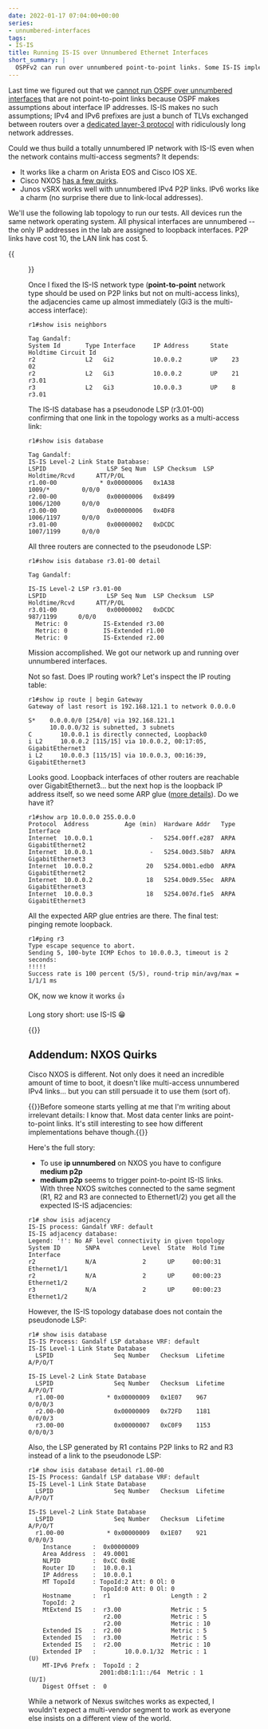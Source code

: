 ```yaml
---
date: 2022-01-17 07:04:00+00:00
series:
- unnumbered-interfaces
tags:
- IS-IS
title: Running IS-IS over Unnumbered Ethernet Interfaces
short_summary: |
  OSPFv2 can run over unnumbered point-to-point links. Some IS-IS implementations are better than that and can run over unnumbered multi-access segments (for example, Carrier Ethernet E-LAN service).
---
```

Last time we figured out that we [cannot run OSPF over unnumbered interfaces](/2022/01/ospf-unnumbered/) that are not point-to-point links because OSPF makes assumptions about interface IP addresses. IS-IS makes no such assumptions; IPv4 and IPv6 prefixes are just a bunch of TLVs exchanged between routers over a [dedicated layer-3 protocol](/2009/06/is-is-is-not-running-over-clnp/) with ridiculously long network addresses. 

Could we thus build a totally unnumbered IP network with IS-IS even when the network contains multi-access segments? It depends:
<!--more-->
* It works like a charm on Arista EOS and Cisco IOS XE.
* Cisco NXOS [has a few quirks](#addendum-nxos-quirks).
* Junos vSRX works well with unnumbered IPv4 P2P links. IPv6 works like a charm (no surprise there due to link-local addresses).

We'll use the following lab topology to run our tests. All devices run the same network operating system. All physical interfaces are unnumbered -- the only IP addresses in the lab are assigned to loopback interfaces. P2P links have cost 10, the LAN link has cost 5.

{{<figure src="/2022/01/unnumbered-ospf-topology.png" caption="Lab topology">}}

Once I fixed the IS-IS network type (**point-to-point** network type should be used on P2P links but not on multi-access links), the adjacencies came up almost immediately (Gi3 is the multi-access interface):

```
r1#show isis neighbors

Tag Gandalf:
System Id       Type Interface     IP Address      State Holdtime Circuit Id
r2              L2   Gi2           10.0.0.2        UP    23       02
r2              L2   Gi3           10.0.0.2        UP    21       r3.01
r3              L2   Gi3           10.0.0.3        UP    8        r3.01
```

The IS-IS database has a pseudonode LSP (r3.01-00) confirming that one link in the topology works as a multi-access link:

```
r1#show isis database

Tag Gandalf:
IS-IS Level-2 Link State Database:
LSPID                 LSP Seq Num  LSP Checksum  LSP Holdtime/Rcvd      ATT/P/OL
r1.00-00            * 0x00000006   0x1A38                1009/*         0/0/0
r2.00-00              0x00000006   0x8499                1006/1200      0/0/0
r3.00-00              0x00000006   0x4DF8                1006/1197      0/0/0
r3.01-00              0x00000002   0xDCDC                1007/1199      0/0/0
```

All three routers are connected to the pseudonode LSP:

```
r1#show isis database r3.01-00 detail

Tag Gandalf:

IS-IS Level-2 LSP r3.01-00
LSPID                 LSP Seq Num  LSP Checksum  LSP Holdtime/Rcvd      ATT/P/OL
r3.01-00              0x00000002   0xDCDC                 987/1199      0/0/0
  Metric: 0          IS-Extended r3.00
  Metric: 0          IS-Extended r1.00
  Metric: 0          IS-Extended r2.00
```

Mission accomplished. We got our network up and running over unnumbered interfaces.

Not so fast. Does IP routing work? Let's inspect the IP routing table:

```
r1#show ip route | begin Gateway
Gateway of last resort is 192.168.121.1 to network 0.0.0.0

S*    0.0.0.0/0 [254/0] via 192.168.121.1
      10.0.0.0/32 is subnetted, 3 subnets
C        10.0.0.1 is directly connected, Loopback0
i L2     10.0.0.2 [115/15] via 10.0.0.2, 00:17:05, GigabitEthernet3
i L2     10.0.0.3 [115/15] via 10.0.0.3, 00:16:39, GigabitEthernet3
```

Looks good. Loopback interfaces of other routers are reachable over GigabitEthernet3... but the next hop is the loopback IP address itself, so we need some ARP glue ([more details](/2021/06/unnumbered-ethernet-interfaces/)). Do we have it?

```
r1#show arp 10.0.0.0 255.0.0.0
Protocol  Address          Age (min)  Hardware Addr   Type   Interface
Internet  10.0.0.1                -   5254.00ff.e287  ARPA   GigabitEthernet2
Internet  10.0.0.1                -   5254.00d3.58b7  ARPA   GigabitEthernet3
Internet  10.0.0.2               20   5254.00b1.edb0  ARPA   GigabitEthernet2
Internet  10.0.0.2               18   5254.00d9.55ec  ARPA   GigabitEthernet3
Internet  10.0.0.3               18   5254.007d.f1e5  ARPA   GigabitEthernet3
```

All the expected ARP glue entries are there. The final test: pinging remote loopback.

```
r1#ping r3
Type escape sequence to abort.
Sending 5, 100-byte ICMP Echos to 10.0.0.3, timeout is 2 seconds:
!!!!!
Success rate is 100 percent (5/5), round-trip min/avg/max = 1/1/1 ms
```

OK, now we know it works 👍

Long story short: use IS-IS 😁

{{<next-in-series page="/posts/2022/11/bgp-unnumbered-duct-tape.md" />}}

## Addendum: NXOS Quirks

Cisco NXOS is different. Not only does it need an incredible amount of time to boot, it doesn't like multi-access unnumbered IPv4 links... but you can still persuade it to use them (sort of).

{{<note>}}Before someone starts yelling at me that I'm writing about irrelevant details: I know that. Most data center links are point-to-point links. It's still interesting to see how different implementations behave though.{{</note>}}

Here's the full story:

* To use **ip unnumbered** on NXOS you have to configure **medium p2p**
* **medium p2p** seems to trigger point-to-point IS-IS links. With three NXOS switches connected to the same segment (R1, R2 and R3 are connected to Ethernet1/2) you get all the expected IS-IS adjacencies:

```
r1# show isis adjacency
IS-IS process: Gandalf VRF: default
IS-IS adjacency database:
Legend: '!': No AF level connectivity in given topology
System ID       SNPA            Level  State  Hold Time  Interface
r2              N/A             2      UP     00:00:31   Ethernet1/1
r2              N/A             2      UP     00:00:23   Ethernet1/2
r3              N/A             2      UP     00:00:23   Ethernet1/2
```

However, the IS-IS topology database does not contain the pseudonode LSP:

```
r1# show isis database
IS-IS Process: Gandalf LSP database VRF: default
IS-IS Level-1 Link State Database
  LSPID                 Seq Number   Checksum  Lifetime   A/P/O/T

IS-IS Level-2 Link State Database
  LSPID                 Seq Number   Checksum  Lifetime   A/P/O/T
  r1.00-00            * 0x00000009   0x1E07    967        0/0/0/3
  r2.00-00              0x00000009   0x72FD    1181       0/0/0/3
  r3.00-00              0x00000007   0xC0F9    1153       0/0/0/3
```

Also, the LSP generated by R1 contains P2P links to R2 and R3 instead of a link to the pseudonode LSP:

```
r1# show isis database detail r1.00-00
IS-IS Process: Gandalf LSP database VRF: default
IS-IS Level-1 Link State Database
  LSPID                 Seq Number   Checksum  Lifetime   A/P/O/T

IS-IS Level-2 Link State Database
  LSPID                 Seq Number   Checksum  Lifetime   A/P/O/T
  r1.00-00            * 0x00000009   0x1E07    921        0/0/0/3
    Instance      :  0x00000009
    Area Address  :  49.0001
    NLPID         :  0xCC 0x8E
    Router ID     :  10.0.0.1
    IP Address    :  10.0.0.1
    MT TopoId     : TopoId:2 Att: 0 Ol: 0
                    TopoId:0 Att: 0 Ol: 0
    Hostname      :  r1                 Length : 2
    TopoId: 2
    MtExtend IS   :  r3.00              Metric : 5
                     r2.00              Metric : 5
                     r2.00              Metric : 10
    Extended IS   :  r2.00              Metric : 5
    Extended IS   :  r3.00              Metric : 5
    Extended IS   :  r2.00              Metric : 10
    Extended IP   :        10.0.0.1/32  Metric : 1           (U)
    MT-IPv6 Prefx :  TopoId : 2
                    2001:db8:1:1::/64  Metric : 1           (U/I)
    Digest Offset :  0
```

While a network of Nexus switches works as expected, I wouldn't expect a multi-vendor segment to work as everyone else insists on a different view of the world.
